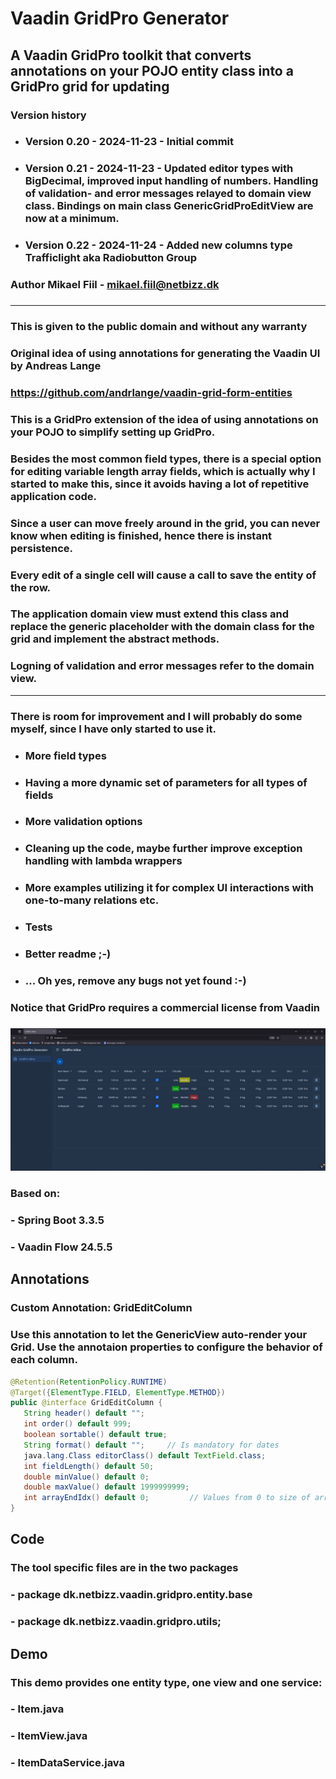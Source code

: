 # Vaadin GridPro Generator

## A Vaadin GridPro toolkit that converts annotations on your POJO entity class into a GridPro grid for updating
### Version history
* ### Version 0.20 - 2024-11-23  - Initial commit
* ### Version 0.21 - 2024-11-23  - Updated editor types with BigDecimal, improved input handling of numbers. Handling of validation- and error messages relayed to domain view class. Bindings on main class GenericGridProEditView are now at a minimum.
* ### Version 0.22 - 2024-11-24  - Added new columns type Trafficlight aka Radiobutton Group
### Author Mikael Fiil - mikael.fiil@netbizz.dk
###

*** 
### This is given to the public domain and without any warranty
### Original idea of using annotations for generating the Vaadin UI by Andreas Lange
### https://github.com/andrlange/vaadin-grid-form-entities
###
### This is a GridPro extension of the idea of using annotations on your POJO to simplify setting up GridPro.
### Besides the most common field types, there is a special option for editing variable length array fields, which is actually why I started to make this, since it avoids having a lot of repetitive application code.
### Since a user can move freely around in the grid, you can never know when editing is finished, hence there is instant persistence.
### Every edit of a single cell will cause a call to save the entity of the row.
### The application domain view must extend this class and replace the generic placeholder with the domain class for the grid and implement the abstract methods.
### Logning of validation and error messages refer to the domain view.
***
### There is room for improvement and I will probably do some myself, since I have only started to use it.
* ### More field types
* ### Having a more dynamic set of parameters for all types of fields
* ### More validation options 
* ### Cleaning up the code, maybe further improve exception handling with lambda wrappers
* ### More examples utilizing it for complex UI interactions with one-to-many relations etc.
* ### Tests
* ### Better readme ;-) 
* ### ... Oh yes, remove any bugs not yet found :-)
###
###  Notice that GridPro requires a commercial license from Vaadin
###

![cover image](https://github.com/MikaelFiil/vaadin-gridpro-generator/blob/main/cover.png?raw=true)

### Based on:
### - Spring Boot 3.3.5
### - Vaadin Flow 24.5.5

## Annotations

### Custom Annotation: GridEditColumn
### Use this annotation to let the GenericView auto-render your Grid. Use the annotaion properties to configure the behavior of each column. 

```JAVA
@Retention(RetentionPolicy.RUNTIME)
@Target({ElementType.FIELD, ElementType.METHOD})
public @interface GridEditColumn {
   String header() default "";
   int order() default 999;
   boolean sortable() default true;
   String format() default "";     // Is mandatory for dates
   java.lang.Class editorClass() default TextField.class;
   int fieldLength() default 50;
   double minValue() default 0;
   double maxValue() default 1999999999;
   int arrayEndIdx() default 0;         // Values from 0 to size of array
}
```

## Code
### The tool specific files are in the two packages
###  - package dk.netbizz.vaadin.gridpro.entity.base
###  - package dk.netbizz.vaadin.gridpro.utils;
### 

## Demo
### This demo provides one entity type, one view and one service:
### - Item.java
### - ItemView.java
### - ItemDataService.java
